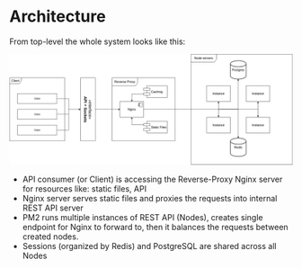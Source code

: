 # Architecture

From top-level the whole system looks like this:

![architecture](img/architecture.png)

- API consumer (or Client) is accessing the Reverse-Proxy Nginx server for resources like: static files, API
- Nginx server serves static files and proxies the requests into internal REST API server
- PM2 runs multiple instances of REST API (Nodes), creates single endpoint for Nginx to forward to, then it balances the requests between created nodes.
- Sessions (organized by Redis) and PostgreSQL are shared across all Nodes
